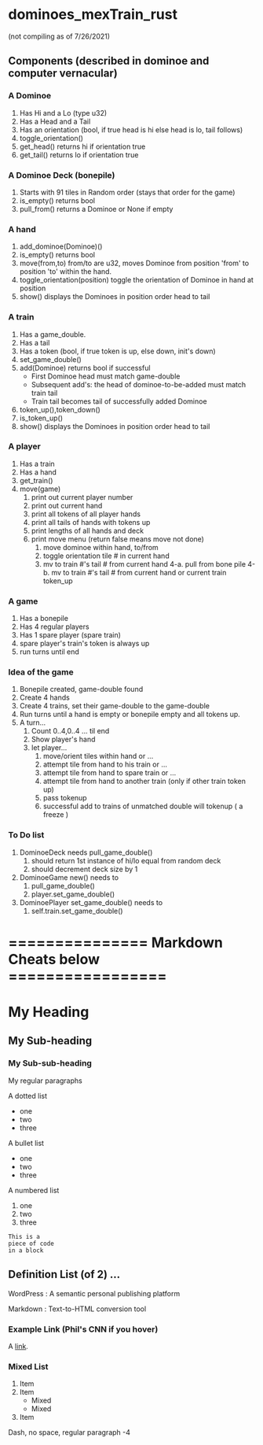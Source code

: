 # dominoes_mexTrain_rust
(not compiling as of 7/26/2021)

## Components (described in dominoe and computer vernacular)

### A Dominoe
1. Has Hi and a Lo (type u32)
2. Has a Head and a Tail 
3. Has an orientation (bool, if true head is hi else head is lo, tail follows)
4. toggle_orientation()
5. get_head() returns hi if orientation true
6. get_tail() returns lo if orientation true 

### A Dominoe Deck (bonepile)
1. Starts with 91 tiles in Random order (stays that order for the game)
2. is_empty() returns bool
3. pull_from() returns a Dominoe or None if empty


### A hand
1. add_dominoe(Dominoe)()
2. is_empty() returns bool
3. move(from,to) from/to are u32, moves Dominoe from position 'from' to position 'to' within the hand.
4. toggle_orientation(position) toggle the orientation of Dominoe in hand at position
5. show() displays the Dominoes in position order head to tail

### A train
1. Has a game_double.
2. Has a tail
3. Has a token (bool, if true token is up, else down, init's down)
2. set_game_double() 
3. add(Dominoe) returns bool if successful
	* First Dominoe head must match game-double
	* Subsequent add's: the head of dominoe-to-be-added must match train tail
	* Train tail becomes tail of successfully added Dominoe
4. token_up(),token_down()
5. is_token_up()
6. show() displays the Dominoes in position order head to tail


### A player
1. Has a train
2. Has a hand
3. get_train()
4. move(game)
	1. print out current player number
	2. print out current hand
	3. print all tokens of all player hands
	4. print all tails of hands with tokens up
	5. print lengths of all hands and deck
	6. print move menu (return false means move not done)
		1. move dominoe within hand, to/from
		2. toggle orientation tile # in current hand
		3. mv to train #'s tail # from current hand
		4-a. pull from bone pile
		4-b. mv to train #'s tail # from current hand or current train token_up 

### A game
1. Has a bonepile
2. Has 4 regular players
3. Has 1 spare player (spare train)
4. spare player's train's token is always up
5. run turns until end

### Idea of the game
1. Bonepile created, game-double found
2. Create 4 hands
3. Create 4 trains, set their game-double to the game-double
4. Run turns until a hand is empty or bonepile empty and all tokens up.
5. A turn...
	1. Count 0..4,0..4 ... til end
	2. Show player's hand
	3. let player...
		1. move/orient tiles within hand or ...
		2. attempt tile from hand to his train or ...
		3. attempt tile from hand to spare train or ...
		4. attempt tile from hand to another train (only if other train token up)
		5. pass tokenup
		6. successful add to trains of unmatched double will tokenup ( a freeze )
		
### To Do list
1. DominoeDeck needs pull_game_double()
	1. should return 1st instance of hi/lo equal from random deck
	2. should decrement deck size by 1
2. DominoeGame new() needs to
   1. pull_game_double()
   2. player.set_game_double()
3. DominoePlayer set_game_double() needs to
   1. self.train.set_game_double() 













# =============== Markdown Cheats below =================

# My Heading
## My Sub-heading
### My Sub-sub-heading
My regular paragraphs

A dotted list
- one
- two
- three

A bullet list
* one
* two
* three

A numbered list
1. one
2. two
3. three

 	
~~~~
This is a 
piece of code 
in a block
~~~~

## Definition List (of 2) ...
WordPress
:  A semantic personal publishing platform 

Markdown
:  Text-to-HTML conversion tool

 	
### Example Link (Phil's CNN if you hover)
A [link](http://cnn.com "Phil's CNN").


### Mixed List
1. Item
2. Item
   * Mixed
   * Mixed  
3. Item

Dash, no space, regular paragraph
-4